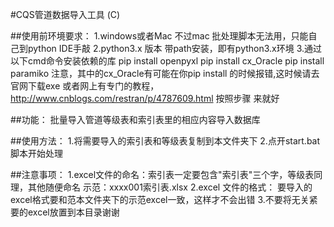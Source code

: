 #CQS管道数据导入工具 (C)

##使用前环境要求：
1.windows或者Mac 不过mac 批处理脚本无法用，只能自己到python IDE手敲
2.python3.x 版本 带path安装，即有python3.x环境
3.通过以下cmd命令安装依赖的库
  pip install openpyxl
  pip install cx_Oracle
  pip install paramiko
  注意，其中的cx_Oracle有可能在你pip install 的时候报错,这时候请去官网下载exe
  或者网上有专门的教程，http://www.cnblogs.com/restran/p/4787609.html 按照步骤
  来就好

##功能：
批量导入管道等级表和索引表里的相应内容导入数据库

##使用方法：
1.将需要导入的索引表和等级表复制到本文件夹下
2.点开start.bat脚本开始处理

##注意事项：
1.excel文件的命名：索引表一定要包含"索引表"三个字，等级表同理，其他随便命名
  示范：xxxx001索引表.xlsx
2.excel 文件的格式：
  要导入的excel格式要和范本文件夹下的示范excel一致，这样才不会出错
3.不要将无关紧要的excel放置到本目录谢谢
